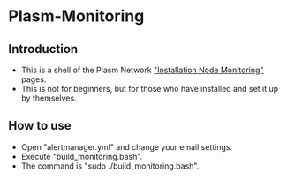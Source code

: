 # Plasm-Monitoring

## Introduction
- This is a shell of the Plasm Network ["Installation Node Monitoring"](https://docs.plasmnet.io/build/validator-guide/secure-validator/installation-node-monitoring) pages.
- This is not for beginners, but for those who have installed and set it up by themselves.

## How to use
- Open "alertmanager.yml" and change your email settings.
- Execute "build_monitoring.bash".
- The command is "sudo ./build_monitoring.bash".
